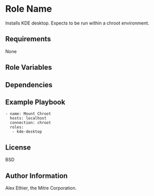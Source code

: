Role Name
=========

Installs KDE desktop.  Expects to be run within a chroot environment.

Requirements
------------

None

Role Variables
--------------

Dependencies
------------

Example Playbook
----------------

```
- name: Mount Chroot
  hosts: localhost
  connection: chroot
  roles:
   - kde-desktop
```

License
-------

BSD

Author Information
------------------

Alex Ethier, the Mitre Corporation.
